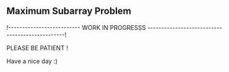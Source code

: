 Maximum Subarray Problem
--------------------------


!-------------------------- WORK IN PROGRESSS ------------------------------------------------!

PLEASE BE PATIENT ! 

Have a nice day :)

